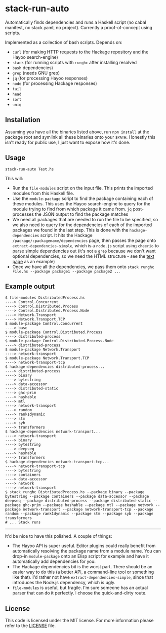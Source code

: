 stack-run-auto
==============
Automatically finds dependencies and runs a Haskell script (no cabal manifest,
no stack.yaml, no project). Currently a proof-of-concept using scripts.

Implemented as a collection of bash scripts. Depends on:
- `curl` (for making HTTP requests to the Hackage repository and the Hayoo
  search-engine)
- `stack` (for running scripts with `runghc` after installing resolved
- `bash`
  dependencies)
- `grep` (needs GNU grep)
- `jq` (for processing Hayoo responses)
- `node` (for processing Hackage responses)
- `tail`
- `head`
- `sort`
- `uniq`

## Installation
Assuming you have all the binaries listed above, run `npm install` at the
package root and symlink all these binaries onto your `$PATH`. Honestly this
isn't ready for public use, I just want to expose how it's done.

## Usage
```
stack-run-auto Test.hs
```

This will:
- Run the `file-modules` script on the input file. This prints the imported
  modules from this Haskell file.
- Use the `module-package` script to find the package containing each of these
  modules. This uses the Hayoo search-engine to query for the module trying to
  find from which package it came from. `jq` post-processes the JSON output to
  find the package matches
- We need all packages that are needed to run the file to be specified, so we
  also need to query for the dependencies of each of the imported packages we
  found in the last step. This is done with the `hackage-dependencies` script.
  It hits the Hackage `/package/:packagename/dependencies` page, then passes the
  page onto `extract-dependencies-simple`, which is a `node.js` script using
  `cheerio` to parse simple dependencies out (it's not a `grep` because we don't
  want optional dependencies, so we need the HTML structure - see the
  [text page](http://hackage.haskell.org/package/text/dependencies) as an
  example)
- Once we have all the dependencies, we pass them onto
  `stack runghc File.hs --package package1 --package package2 ...`

## Example output
```
$ file-modules DistributedProcess.hs
----> Control.Concurrent
----> Control.Distributed.Process
----> Control.Distributed.Process.Node
----> Network.Transport
----> Network.Transport.TCP
$ module-package Control.Concurrent
----> base
$ module-package Control.Distributed.Process
----> distributed-process
$ module-package Control.Distributed.Process.Node
----> distributed-process
$ module-package Network.Transport
----> network-transport
$ module-package Network.Transport.TCP
----> network-transport-tcp
$ hackage-dependencies distributed-process...
----> distributed-process
----> binary
----> bytestring
----> data-accessor
----> distributed-static
----> ghc-prim
----> hashable
----> mtl
----> network-transport
----> random
----> rank1dynamic
----> stm
----> syb
----> transformers
$ hackage-dependencies network-transport...
----> network-transport
----> binary
----> bytestring
----> deepseq
----> hashable
----> transformers
$ hackage-dependencies network-transport-tcp...
----> network-transport-tcp
----> bytestring
----> containers
----> data-accessor
----> network
----> network-transport
$ stack runghc DistributedProcess.hs --package binary --package bytestring --package containers --package data-accessor --package deepseq --package distributed-process --package distributed-static --package ghc-prim --package hashable --package mtl --package network --package network-transport --package network-transport-tcp --package random --package rank1dynamic --package stm --package syb --package transformers
# ... Stack runs
```

- - -

It'd be nice to have this polished. A couple of things:
- The Hayoo API is super useful. Editor plugins could really benefit from
  automatically resolving the package name from a module name. You can drop-in
  `module-package` onto an Elisp script for example and have it automatically
  add dependencies for you.
- The Hackage dependencies bit is the worst part. There should be an easier way
  to do this (a better API, a command-line tool or something like that). I'd
  rather not have `extract-dependencies-simple`, since that introduces the
  Node.js dependency, which is ugly.
- `file-modules` is useful, but fragile. I'm sure someone has an actual parser
  that can do it perfectly. I choose the quick-and-dirty route.

## License
This code is licensed under the MIT license. For more information please refer
to the [LICENSE](/LICENSE) file.
